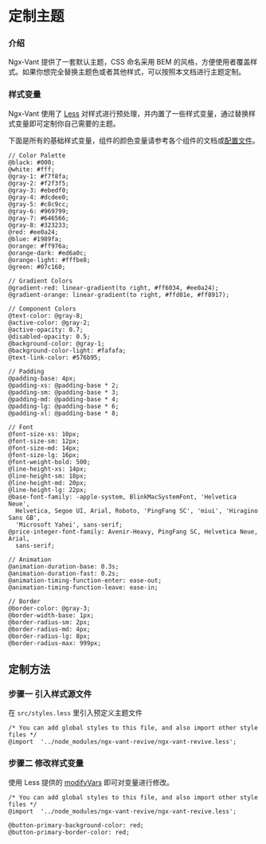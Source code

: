 # 定制主题

### 介绍

Ngx-Vant 提供了一套默认主题，CSS 命名采用 BEM 的风格，方便使用者覆盖样式。如果你想完全替换主题色或者其他样式，可以按照本文档进行主题定制。



### 样式变量

Ngx-Vant 使用了 [Less](http://lesscss.org/) 对样式进行预处理，并内置了一些样式变量，通过替换样式变量即可定制你自己需要的主题。

下面是所有的基础样式变量，组件的颜色变量请参考各个组件的文档或[配置文件](https://github.com/IfFaith/ngx-vant-revive/blob/main/library/ngx-vant-revive/style/var.less)。

```less
// Color Palette
@black: #000;
@white: #fff;
@gray-1: #f7f8fa;
@gray-2: #f2f3f5;
@gray-3: #ebedf0;
@gray-4: #dcdee0;
@gray-5: #c8c9cc;
@gray-6: #969799;
@gray-7: #646566;
@gray-8: #323233;
@red: #ee0a24;
@blue: #1989fa;
@orange: #ff976a;
@orange-dark: #ed6a0c;
@orange-light: #fffbe8;
@green: #07c160;

// Gradient Colors
@gradient-red: linear-gradient(to right, #ff6034, #ee0a24);
@gradient-orange: linear-gradient(to right, #ffd01e, #ff8917);

// Component Colors
@text-color: @gray-8;
@active-color: @gray-2;
@active-opacity: 0.7;
@disabled-opacity: 0.5;
@background-color: @gray-1;
@background-color-light: #fafafa;
@text-link-color: #576b95;

// Padding
@padding-base: 4px;
@padding-xs: @padding-base * 2;
@padding-sm: @padding-base * 3;
@padding-md: @padding-base * 4;
@padding-lg: @padding-base * 6;
@padding-xl: @padding-base * 8;

// Font
@font-size-xs: 10px;
@font-size-sm: 12px;
@font-size-md: 14px;
@font-size-lg: 16px;
@font-weight-bold: 500;
@line-height-xs: 14px;
@line-height-sm: 18px;
@line-height-md: 20px;
@line-height-lg: 22px;
@base-font-family: -apple-system, BlinkMacSystemFont, 'Helvetica Neue',
  Helvetica, Segoe UI, Arial, Roboto, 'PingFang SC', 'miui', 'Hiragino Sans GB',
  'Microsoft Yahei', sans-serif;
@price-integer-font-family: Avenir-Heavy, PingFang SC, Helvetica Neue, Arial,
  sans-serif;

// Animation
@animation-duration-base: 0.3s;
@animation-duration-fast: 0.2s;
@animation-timing-function-enter: ease-out;
@animation-timing-function-leave: ease-in;

// Border
@border-color: @gray-3;
@border-width-base: 1px;
@border-radius-sm: 2px;
@border-radius-md: 4px;
@border-radius-lg: 8px;
@border-radius-max: 999px;
```

## 定制方法

### 步骤一 引入样式源文件

在 `src/styles.less` 里引入预定义主题文件 


```less
/* You can add global styles to this file, and also import other style files */
@import  '../node_modules/ngx-vant-revive/ngx-vant-revive.less';
```

### 步骤二 修改样式变量

使用 Less 提供的 [modifyVars](http://lesscss.org/usage/#using-less-in-the-browser-modify-variables) 即可对变量进行修改。

```less
/* You can add global styles to this file, and also import other style files */
@import  '../node_modules/ngx-vant-revive/ngx-vant-revive.less';

@button-primary-background-color: red;
@button-primary-border-color: red;
```

